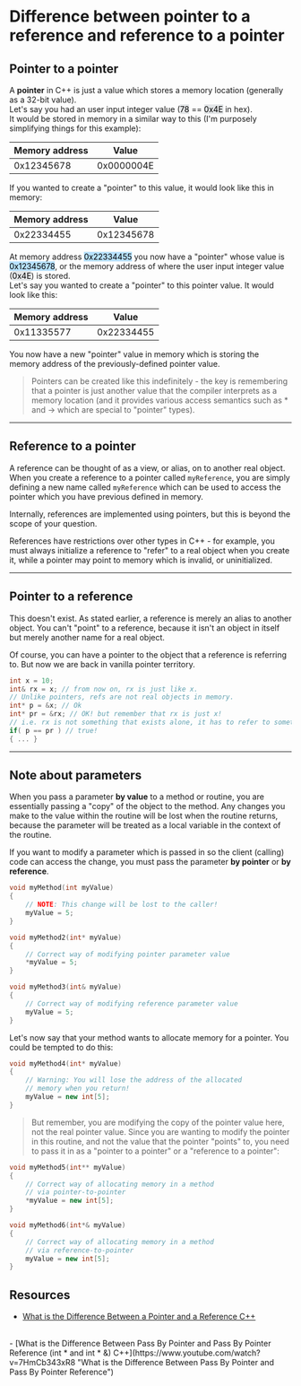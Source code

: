 # Difference between __pointer to a reference__ and __reference to a pointer__

## Pointer to a pointer

A __pointer__ in C++ is just a value which stores a memory location (generally as a 32-bit value).
</br>
Let's say you had an user input integer value (<mark style="background-color: #E3E6E8" >78</mark> == <mark style="background-color: #E3E6E8" >0x4E</mark> in hex).
</br>
It would be stored in memory in a similar way to this (I'm purposely simplifying things for this example):

|Memory address|Value     |
|--------------|----------|
|0x12345678    |0x0000004E|

If you wanted to create a "pointer" to this value, it would look like this in memory:

|Memory address|Value     |
|--------------|----------|
|0x22334455    |0x12345678|

At memory address <mark style="background-color: #B7E1FF" >0x22334455</mark> you now have a "pointer" whose value is <mark style="background-color: #B7E1FF" >0x12345678</mark>, or the memory address of where the user input integer value (<mark style="background-color: #E3E6E8" >0x4E</mark>) is stored.
</br>
Let's say you wanted to create a "pointer" to this pointer value. It would look like this:

|Memory address|Value     |
|--------------|----------|
|0x11335577    |0x22334455|

You now have a new "pointer" value in memory which is storing the memory address of the previously-defined pointer value.

> Pointers can be created like this indefinitely - the key is remembering that a pointer is just another value that the compiler interprets as a memory location (and it provides various access semantics such as * and -> which are special to "pointer" types).

---

## Reference to a pointer

A reference can be thought of as a view, or alias, on to another real object. When you create a reference to a pointer called `myReference`, you are simply defining a new name called `myReference` which can be used to access the pointer which you have previous defined in memory.

Internally, references are implemented using pointers, but this is beyond the scope of your question.

References have restrictions over other types in C++ - for example, you must always initialize a reference to "refer" to a real object when you create it, while a pointer may point to memory which is invalid, or uninitialized.

---

## Pointer to a reference

This doesn't exist. As stated earlier, a reference is merely an alias to another object. You can't "point" to a reference, because it isn't an object in itself but merely another name for a real object.

Of course, you can have a pointer to the object that a reference is referring to. But now we are back in vanilla pointer territory.

```cpp
int x = 10;
int& rx = x; // from now on, rx is just like x.
// Unlike pointers, refs are not real objects in memory.
int* p = &x; // Ok
int* pr = &rx; // OK! but remember that rx is just x!
// i.e. rx is not something that exists alone, it has to refer to something else.
if( p == pr ) // true!
{ ... }
```

---

## __Note about parameters__

When you pass a parameter __by value__ to a method or routine, you are essentially passing a "copy" of the object to the method. Any changes you make to the value within the routine will be lost when the routine returns, because the parameter will be treated as a local variable in the context of the routine.

If you want to modify a parameter which is passed in so the client (calling) code can access the change, you must pass the parameter __by pointer__ or __by reference__.

```cpp
void myMethod(int myValue)
{
    // NOTE: This change will be lost to the caller!
    myValue = 5;
}

void myMethod2(int* myValue)
{
    // Correct way of modifying pointer parameter value
    *myValue = 5;
}

void myMethod3(int& myValue)
{
    // Correct way of modifying reference parameter value
    myValue = 5;
}
```

Let's now say that your method wants to allocate memory for a pointer. You could be tempted to do this:

```cpp
void myMethod4(int* myValue)
{
    // Warning: You will lose the address of the allocated
    // memory when you return!
    myValue = new int[5];
}
```

> But remember, you are modifying the copy of the pointer value here, not the real pointer value. Since you are wanting to modify the pointer in this routine, and not the value that the pointer "points" to, you need to pass it in as a "pointer to a pointer" or a "reference to a pointer":

```cpp
void myMethod5(int** myValue)
{
    // Correct way of allocating memory in a method
    // via pointer-to-pointer
    *myValue = new int[5];
}

void myMethod6(int*& myValue)
{
    // Correct way of allocating memory in a method
    // via reference-to-pointer
    myValue = new int[5];
}
```

## Resources

- [What is the Difference Between a Pointer and a Reference C++](https://www.youtube.com/watch?v=sxHng1iufQE "What is the Difference Between a Pointer and a Reference C++")
</br>
- [What is the Difference Between Pass By Pointer and Pass By Pointer Reference (int * and int * &) C++](https://www.youtube.com/watch?v=7HmCb343xR8 "What is the Difference Between Pass By Pointer and Pass By Pointer Reference")